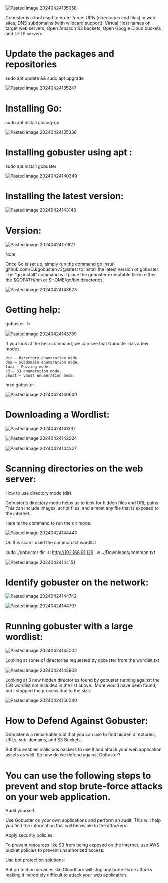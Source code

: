 
![Pasted image 20240424135058](https://github.com/lm3nitro/Projects/assets/55665256/2230464c-16a1-4846-8a82-f555f1284119)


Gobuster is a tool used to brute-force: URIs (directories and files) in web sites, DNS subdomains (with wildcard support), Virtual Host names on target web servers, Open Amazon S3 buckets, Open Google Cloud buckets and TFTP servers.





 # Update the packages and repositories

sudo apt update && sudo apt upgrade 

![Pasted image 20240424135247](https://github.com/lm3nitro/Projects/assets/55665256/471d412c-2623-429e-95b8-022a89d5a498)





# Installing Go:

sudo apt install golang-go

![Pasted image 20240424135336](https://github.com/lm3nitro/Projects/assets/55665256/ad40d299-1117-4efb-8559-9db0ffdb7b04)


# Installing gobuster using apt : 

sudo apt install gobuster

![Pasted image 20240424140349](https://github.com/lm3nitro/Projects/assets/55665256/69fb77e8-0cb3-4431-bd9c-53b74c3323db)



# Installing the latest version:



![Pasted image 20240424143148](https://github.com/lm3nitro/Projects/assets/55665256/fd06096b-5888-4be9-b9ac-2a9f115ce732)


# Version:

![Pasted image 20240424151621](https://github.com/lm3nitro/Projects/assets/55665256/307e4b0d-eb3c-41d7-9b15-af60c2cd6638)


Note:

Once Go is set up, simply run the command go install github.com/OJ/gobuster/v3@latest to install the latest version of gobuster. The “go install” command will place the gobuster executable file in either the $GOPATH/bin or $HOME/go/bin directories.

![Pasted image 20240424143623](https://github.com/lm3nitro/Projects/assets/55665256/67a526dc-c25e-431a-844d-773ec189316d)

# Getting help:


gobuster -h

![Pasted image 20240424143739](https://github.com/lm3nitro/Projects/assets/55665256/c665e9e9-90ca-4e63-a55e-15f0e591329f)




If you look at the help command, we can see that Gobuster has a few modes.

    dir — Directory enumeration mode.
    dns — Subdomain enumeration mode.
    fuzz — Fuzzing mode.
    s3 — S3 enumeration mode.
    vhost — Vhost enumeration mode.



man gobuster

![Pasted image 20240424140600](https://github.com/lm3nitro/Projects/assets/55665256/281a41d8-9fbc-4886-9ced-1175b9fe4097)



# Downloading a Wordlist:


![Pasted image 20240424141337](https://github.com/lm3nitro/Projects/assets/55665256/b60a098e-d69b-408a-a7cf-6c88ba55711a)


![Pasted image 20240424142224](https://github.com/lm3nitro/Projects/assets/55665256/b2d57d56-a1c2-4ed3-953b-00af61d773ce)


![Pasted image 20240424144327](https://github.com/lm3nitro/Projects/assets/55665256/cee165e3-c2fc-4521-882d-ec84fd88cb34)

# Scanning directories on the web server:



How to use directory mode (dir)

Gobuster's directory mode helps us to look for hidden files and URL paths. This can include images, script files, and almost any file that is exposed to the internet.

Here is the command to run the dir mode:

![Pasted image 20240424144440](https://github.com/lm3nitro/Projects/assets/55665256/4a6d0032-b884-4545-8835-6ff9a907512d)

On this scan I used the common.txt wordlist

sudo ./gobuster dir -u http://192.168.91.129 -w ~/Downloads/common.txt


![Pasted image 20240424144151](https://github.com/lm3nitro/Projects/assets/55665256/5cf74baf-c6f9-4b49-abeb-3c317c622b8f)





# Identify gobuster on the network:



![Pasted image 20240424144742](https://github.com/lm3nitro/Projects/assets/55665256/27a47d92-9b52-4749-aec2-117e1e6880e3)


![Pasted image 20240424144707](https://github.com/lm3nitro/Projects/assets/55665256/d524b8f7-35ad-4367-a2a8-ecf6e41f2127)




# Running gobuster with  a large wordlist:


![Pasted image 20240424145002](https://github.com/lm3nitro/Projects/assets/55665256/494400bc-6d23-4205-93c1-10511a377396)


Looking at some of  directories requested by gobuster from the wordlist.txt

![Pasted image 20240424145908](https://github.com/lm3nitro/Projects/assets/55665256/70cad1c1-efb6-49f7-8f3c-a2c7184aeda0)


Looking at 3 new hidden directories found by gobuster running against the 15G wordlist not included in the list above.. More would have been found, but I stopped the process due to the size. 

![Pasted image 20240424150040](https://github.com/lm3nitro/Projects/assets/55665256/1f4b4262-e90d-42c2-b398-078e26f80ee4)




# How to Defend Against Gobuster:



Gobuster is a remarkable tool that you can use to find hidden directories, URLs, sub-domains, and S3 Buckets.

But this enables malicious hackers to use it and attack your web application assets as well. So how do we defend against Gobuster?

# You can use the following steps to prevent and stop brute-force attacks on your web application.

Audit yourself: 

Use Gobuster on your own applications and perform an audit. This will help you find the information that will be visible to the attackers.

Apply security policies:

To prevent resources like S3 from being exposed on the internet, use AWS bucket policies to prevent unauthorized access.

Use bot protection solutions:

Bot protection services like Cloudflare will stop any brute-force attacks making it incredibly difficult to attack your web application.



